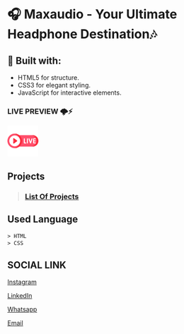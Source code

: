 # 🎧 Maxaudio - Your Ultimate Headphone Destination🎶

## 🔧 Built with:
- HTML5 for structure.
- CSS3 for elegant styling.
- JavaScript for interactive elements.
  
### LIVE PREVIEW 🌩⚡
<a href="https://balamuruganpm.github.io/MaxAudio/"><img src="livepreview.png" width="70" height="70"></a>

## Projects

> ### [List Of Projects](https://github.com/Balamuruganpm/MyAllProjects)

## Used Language

```
> HTML
> CSS
```

## SOCIAL LINK

[Instagram](https://instagram.com/balaselfie_bd)

[LinkedIn](https://www.linkedin.com/in/balamurugan-p-m)

[Whatsapp](https://wa.me/+919677804820)

[Email](mailto:balamuruganedsty@gmail.com)
